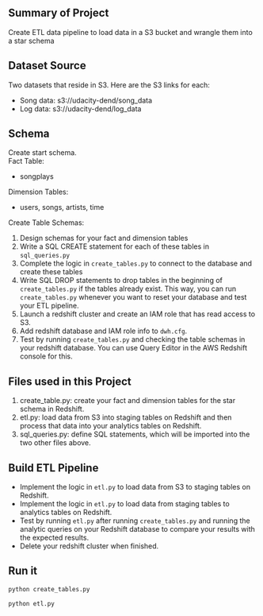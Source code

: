 ## Summary of Project
Create ETL data pipeline to load data in a S3 bucket and wrangle them into a star schema

## Dataset Source
Two datasets that reside in S3. Here are the S3 links for each:
- Song data: s3://udacity-dend/song_data
- Log data: s3://udacity-dend/log_data

## Schema 
Create start schema. <br>
Fact Table: 
- songplays

Dimension Tables:
- users, songs, artists, time

Create Table Schemas:
1. Design schemas for your fact and dimension tables
2. Write a SQL CREATE statement for each of these tables in `sql_queries.py`
3. Complete the logic in `create_tables.py` to connect to the database and create these tables
4. Write SQL DROP statements to drop tables in the beginning of `create_tables.py` if the tables already exist. This way, you can run `create_tables.py` whenever you want to reset your database and test your ETL pipeline.
5. Launch a redshift cluster and create an IAM role that has read access to S3.
6. Add redshift database and IAM role info to `dwh.cfg`.
7. Test by running `create_tables.py` and checking the table schemas in your redshift database. You can use Query Editor in the AWS Redshift console for this.

## Files used in this Project
1. create_table.py: create your fact and dimension tables for the star schema in Redshift.
2. etl.py: load data from S3 into staging tables on Redshift and then process that data into your analytics tables on Redshift.
3. sql_queries.py: define  SQL statements, which will be imported into the two other files above.

## Build ETL Pipeline
- Implement the logic in `etl.py` to load data from S3 to staging tables on Redshift.
- Implement the logic in `etl.py` to load data from staging tables to analytics tables on Redshift.
- Test by running `etl.py` after running `create_tables.py` and running the analytic queries on your Redshift database to compare your results with the expected results.
- Delete your redshift cluster when finished.


## Run it
```bash
python create_tables.py
```

```bash
python etl.py
```
